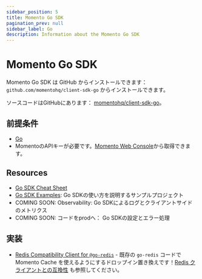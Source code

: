 ```yaml
---
sidebar_position: 5
title: Momento Go SDK
pagination_prev: null
sidebar_label: Go
description: Information about the Momento Go SDK
---
```


# Momento Go SDK

Momento Go SDK は GitHub からインストールできます： `github.com/momentohq/client-sdk-go` からインストールできます。

ソースコードはGitHubにあります： [momentohq/client-sdk-go](https://github.com/momentohq/client-sdk-go)。

## 前提条件

- [Go](https://go.dev/dl/)
- MomentoのAPIキーが必要です。[Momento Web Console](https://console.gomomento.com/)から取得できます。

## Resources

- [Go SDK Cheat Sheet](./cheat-sheet.mdx)
- [Go SDK Examples](https://github.com/momentohq/client-sdk-go/blob/main/examples/README.md): Go SDKの使い方を説明するサンプルプロジェクト
- COMING SOON: Observability: Go SDKによるログとクライアントサイドのメトリクス
- COMING SOON: コードをprodへ： Go SDKの設定とエラー処理

## 実装

- [Redis Compatibility Client for `@go-redis`](https://github.com/momentohq/momento-go-redis-client) - 既存の `go-redis` コードで Momento Cache を使えるようにするドロップイン置き換えです！[Redis クライアントとの互換性](../../integrations/redis-client-compatibility.md) も参照してください。
